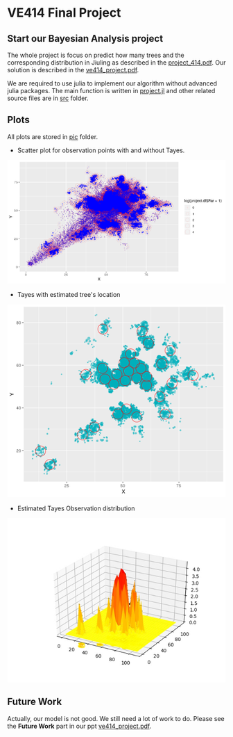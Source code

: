 # **VE414 Final Project**

## **Start our Bayesian Analysis project** 
The whole project is focus on predict how many trees and the corresponding
distribution in Jiuling as described in the [project_414.pdf](https://github.com/JackSnowWolf/VE414_final_project/blob/master/project_414.pdf). 
Our solution is described in the [ve414_project.pdf](https://github.com/JackSnowWolf/VE414_final_project/blob/master/ve414_project.pdf).

We are required to use julia to implement our algorithm without advanced julia packages.
The main function is written in [project.jl](https://github.com/JackSnowWolf/VE414_final_project/blob/master/project.jl)
and other related source files are in [src](https://github.com/JackSnowWolf/VE414_final_project/tree/master/src) folder.

## Plots
 All plots are stored in [pic](https://github.com/JackSnowWolf/VE414_final_project/tree/master/pic) folder.
* Scatter plot for observation points with and without Tayes.

![scatter plots for observation](https://github.com/JackSnowWolf/VE414_final_project/blob/master/pic/scatter.png)

* Tayes with estimated tree's location

![Tayes with estimated tree's location](https://github.com/JackSnowWolf/VE414_final_project/blob/master/pic/fruits_with_trees.png)

* Estimated Tayes Observation distribution

![Estimated Tayes Observation distribution](https://github.com/JackSnowWolf/VE414_final_project/blob/master/pic/simulate_distribution.jpg)

## Future Work

Actually, our model is not good. We still need a lot of work to do.
Please see the __Future Work__ part in our ppt [ve414_project.pdf](https://github.com/JackSnowWolf/VE414_final_project/blob/master/ve414_project.pdf).
